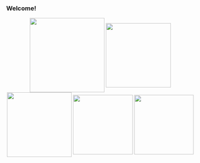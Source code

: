 ### Welcome!
<p align="center">
  <img height="200em" align="center" src="https://github-profile-summary-cards.vercel.app/api/cards/profile-details?username=no-bike&count_private=true&theme=react" />
  <img height="173.6em" align="center" src="https://github-readme-stats.vercel.app/api?username=no-bike&count_private=true&hide_border=true&theme=react" />
  <img height="173.6em" align="center" src="http://github-profile-summary-cards.vercel.app/api/cards/productive-time?username=no-bike&utcOffset=8&count_private=true&hide_border=true&theme=react" / >
  <img height="159.7em" align="center" src="https://github-readme-streak-stats.herokuapp.com/?user=no-bike&count_private=true&hide_border=true&theme=react" / >
  <img height="159.7em" align="center" src="https://github-readme-stats.vercel.app/api/top-langs/?username=no-bike&layout=compact&count_private=true&hide_border=true&theme=react" />
</p>

<!--
**no-bike/no-bike** is a ✨ _special_ ✨ repository because its `README.md` (this file) appears on your GitHub profile.

Here are some ideas to get you started:

- 🔭 I’m currently working on ...
- 🌱 I’m currently learning ...
- 👯 I’m looking to collaborate on ...
- 🤔 I’m looking for help with ...
- 💬 Ask me about ...
- 📫 How to reach me: ...
- 😄 Pronouns: ...
- ⚡ Fun fact: ...
-->
